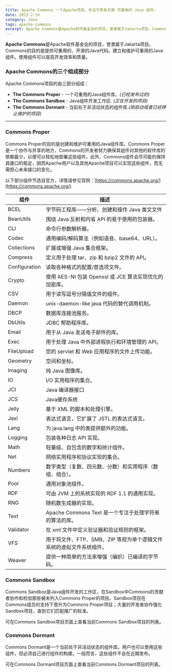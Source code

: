 ```yaml
---
title: Apache Commons 一个Apache项目，专注于所有方面 可重用的 Java 组件。
date: 2023-2-19
category: Java
tags: apache-commons
excerpt: Apache Commons是Apache软件基金会的项目，曾隶属于Jakarta项目。Commons的目的是提供可重用的、开源的Java代码。建立和维护可重用的Java组件。使用组件可以提高开发效率和质量。
---
```

**Apache Commons**是Apache软件基金会的项目，曾隶属于Jakarta项目。Commons的目的是提供可重用的、开源的Java代码。建立和维护可重用的Java组件。使用组件可以提高开发效率和质量。

### Apache Commons的三个组成部分

Apache Commons项目的由三部分组成：

- **The Commons Proper** - 一个可重用的Java组件库。*(已经发布过的)*
- **The Commons Sandbox** - Java组件开发工作区. *(正在开发的项目)*
- **The Commons Dormant** - 当前处于非活动状态的组件库.*(刚启动或者已经停止维护的项目)*

---

### Commons Proper

Commons Proper的目的是创建和维护可重用的Java组件库。Commons Proper是一个协作与共享的地方，Commons的开发者努力确保其组件对其他的软件库的依赖最少，以便可以轻松地部署这些组件。此外，Commons组件会尽可能的保持其接口的稳定，因而Apache用户以及其他Apache项目可以实现这些组件，而无需担心未来接口的变化。

以下部分组件节选自官方，详情请参见官网：[https://commons.apache.org/](https://commons.apache.org/)

| 组件          | 描述                                                         |
| ------------- | ------------------------------------------------------------ |
| BCEL          | 字节码工程库——分析、创建和操作 Java 类文文件                 |
| BeanUtils     | 围绕 Java 反射和内省 API 的易于使用的包装器。                |
| CLI           | 命令行参数解析器。                                           |
| Codec         | 通用编码/解码算法（例如语音、base64、URL）。                 |
| Collections   | 扩展或增强 Java 集合框架。                                   |
| Compress      | 定义用于处理 tar、zip 和 bzip2 文件的 API。                  |
| Configuration | 读取各种格式的配置/首选项文件。                              |
| Crypto        | 使用 AES-NI 包装 Openssl 或 JCE 算法实现优化的加密库。       |
| CSV           | 用于读写逗号分隔值文件的组件。                               |
| Daemon        | unix-daemon-like java 代码的替代调用机制。                   |
| DBCP          | 数据库连接池服务。                                           |
| DbUtils       | JDBC 帮助程序库。                                            |
| Email         | 用于从 Java 发送电子邮件的库。                               |
| Exec          | 用于处理 Java 中外部进程执行和环境管理的 API。               |
| FileUpload    | 您的 servlet 和 Web 应用程序的文件上传功能。                 |
| Geometry      | 空间和坐标。                                                 |
| Imaging       | 纯 Java 图像库。                                             |
| IO            | I/O 实用程序的集合。                                         |
| JCI           | Java 编译器接口                                              |
| JCS           | Java缓存系统                                                 |
| Jelly         | 基于 XML 的脚本和处理引擎。                                  |
| Jexl          | 表达式语言，它扩展了 JSTL 的表达式语言。                     |
| Lang          | 为 java.lang 中的类提供额外的功能。                          |
| Logging       | 包装各种日志 API 实现。                                      |
| Math          | 轻量级、自包含的数学和统计组件。                             |
| Net           | 网络实用程序和协议实现的集合。                               |
| Numbers       | 数字类型（复数、四元数、分数）和实用程序（数组、组合）。     |
| Pool          | 通用对象池组件。                                             |
| RDF           | 可由 JVM 上的系统实现的 RDF 1.1 的通用实现。                 |
| RNG           | 随机数生成器的实现。                                         |
| Text          | Apache Commons Text 是一个专注于处理字符串的算法的库。       |
| Validator     | 在 xml 文件中定义验证器和验证规则的框架。                    |
| VFS           | 用于将文件、FTP、SMB、ZIP 等视为单个逻辑文件系统的虚拟文件系统组件。 |
| Weaver        | 提供一种简单的方法来增强（编织）已编译的字节码。             |



### Commons Sandbox

Commons Sandbox是Java组件开发的工作区，在Sandbox中Commons的贡献者协作和检验那些被未列入Commons Proper的项目。Sandbox项目在Commons成员的支持下晋升为Commons Proper项目；大量的开发者协作强化Sandbox项目，直到它们匹配推广的标准。

可在Commons Sandbox项目页面上查看当前Commons Sandbox项目的列表。


### Commons Dormant

Commons Dormant是一个当前处于非活动状态的组件库。用户也可以使用这些组件，但必须自己进行组件的构建。一般而言，这些组件不会在近期发布。

可在Commons Dormant项目页面上查看当前Commons Dormant项目的列表。
